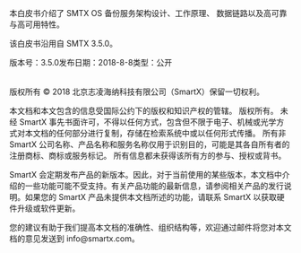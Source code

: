 <?xml version="1.0" encoding="UTF-8"?><?workdir /C:\Users\Admin\AppData\Local\Temp\temp20190708135425112?><?workdir-uri file:/C:/Users/Admin/AppData/Local/Temp/temp20190708135425112/?><?path2project ..\..\..\?><?path2project-uri ../../../?><?path2rootmap-uri ../../../?><topic xmlns:ditaarch="http://dita.oasis-open.org/architecture/2005/" xmlns:dita-ot="http://dita-ot.sourceforge.net/ns/201007/dita-ot" class="- topic/topic " ditaarch:DITAArchVersion="1.2" domains="(topic hi-d) (topic ut-d) (topic indexing-d) (topic hazard-d) (topic abbrev-d) (topic pr-d) (topic sw-d) (topic ui-d)" id="smtx-os-备份服务白皮书" xtrf="file:/D:/safehaven/content/concepts/backup-service-white-paper/_index.md" xtrc="topic:1;182:3"><title class="- topic/title " xtrf="file:/D:/safehaven/content/concepts/backup-service-white-paper/_index.md" xtrc="title:1;182:3">SMTX OS 备份服务白皮书</title><prolog class="- topic/prolog " xtrf="file:/D:/safehaven/content/concepts/backup-service-white-paper/_index.md" xtrc="prolog:1;182:3"><data class="- topic/data " name="BookShowToc" value="false" xtrf="file:/D:/safehaven/content/concepts/backup-service-white-paper/_index.md" xtrc="data:1;182:3"/><data class="- topic/data " name="title" value="SMTX OS 备份服务白皮书" xtrf="file:/D:/safehaven/content/concepts/backup-service-white-paper/_index.md" xtrc="data:2;182:3"/><data class="- topic/data " name="type" value="docs" xtrf="file:/D:/safehaven/content/concepts/backup-service-white-paper/_index.md" xtrc="data:3;182:3"/></prolog><body class="- topic/body " xtrf="file:/D:/safehaven/content/concepts/backup-service-white-paper/_index.md" xtrc="body:1;182:3"><p class="- topic/p " xtrf="file:/D:/safehaven/content/concepts/backup-service-white-paper/_index.md" xtrc="p:1;182:3">本白皮书介绍了 SMTX OS 备份服务架构设计、工作原理、 数据链路以及高可靠与高可用特性。</p></body><topic class="- topic/topic " ditaarch:DITAArchVersion="1.2" domains="(topic hi-d) (topic ut-d) (topic indexing-d) (topic hazard-d) (topic abbrev-d) (topic pr-d) (topic sw-d) (topic ui-d)" id="版本信息" xtrf="file:/D:/safehaven/content/concepts/backup-service-white-paper/_index.md" xtrc="topic:2;182:3"><title class="- topic/title " xtrf="file:/D:/safehaven/content/concepts/backup-service-white-paper/_index.md" xtrc="title:2;182:3">版本信息</title><body class="- topic/body " xtrf="file:/D:/safehaven/content/concepts/backup-service-white-paper/_index.md" xtrc="body:2;182:3"><p class="- topic/p " xtrf="file:/D:/safehaven/content/concepts/backup-service-white-paper/_index.md" xtrc="p:2;182:3">该白皮书沿用自 SMTX 3.5.0。</p><table class="- topic/table " xtrf="file:/D:/safehaven/content/concepts/backup-service-white-paper/_index.md" xtrc="table:1;182:3"><tgroup class="- topic/tgroup " cols="2" xtrf="file:/D:/safehaven/content/concepts/backup-service-white-paper/_index.md" xtrc="tgroup:1;182:3"><colspec class="- topic/colspec " colname="col1" xtrf="file:/D:/safehaven/content/concepts/backup-service-white-paper/_index.md" xtrc="colspec:1;182:3"/><colspec class="- topic/colspec " colname="col2" xtrf="file:/D:/safehaven/content/concepts/backup-service-white-paper/_index.md" xtrc="colspec:2;182:3"/><thead class="- topic/thead " xtrf="file:/D:/safehaven/content/concepts/backup-service-white-paper/_index.md" xtrc="thead:1;182:3"><row class="- topic/row " xtrf="file:/D:/safehaven/content/concepts/backup-service-white-paper/_index.md" xtrc="row:1;182:3"><entry class="- topic/entry " xtrf="file:/D:/safehaven/content/concepts/backup-service-white-paper/_index.md" xtrc="entry:1;182:3">版本号：</entry><entry class="- topic/entry " xtrf="file:/D:/safehaven/content/concepts/backup-service-white-paper/_index.md" xtrc="entry:2;182:3">3.5.0</entry></row></thead><tbody class="- topic/tbody " xtrf="file:/D:/safehaven/content/concepts/backup-service-white-paper/_index.md" xtrc="tbody:1;182:3"><row class="- topic/row " xtrf="file:/D:/safehaven/content/concepts/backup-service-white-paper/_index.md" xtrc="row:2;182:3"><entry class="- topic/entry " xtrf="file:/D:/safehaven/content/concepts/backup-service-white-paper/_index.md" xtrc="entry:3;182:3">发布日期：</entry><entry class="- topic/entry " xtrf="file:/D:/safehaven/content/concepts/backup-service-white-paper/_index.md" xtrc="entry:4;182:3">2018-8-8</entry></row><row class="- topic/row " xtrf="file:/D:/safehaven/content/concepts/backup-service-white-paper/_index.md" xtrc="row:3;182:3"><entry class="- topic/entry " xtrf="file:/D:/safehaven/content/concepts/backup-service-white-paper/_index.md" xtrc="entry:5;182:3">类型：</entry><entry class="- topic/entry " xtrf="file:/D:/safehaven/content/concepts/backup-service-white-paper/_index.md" xtrc="entry:6;182:3">公开</entry></row></tbody></tgroup></table></body></topic><topic class="- topic/topic " ditaarch:DITAArchVersion="1.2" domains="(topic hi-d) (topic ut-d) (topic indexing-d) (topic hazard-d) (topic abbrev-d) (topic pr-d) (topic sw-d) (topic ui-d)" id="版权信息" xtrf="file:/D:/safehaven/content/concepts/backup-service-white-paper/_index.md" xtrc="topic:3;182:3"><title class="- topic/title " xtrf="file:/D:/safehaven/content/concepts/backup-service-white-paper/_index.md" xtrc="title:3;182:3">版权信息</title><body class="- topic/body " xtrf="file:/D:/safehaven/content/concepts/backup-service-white-paper/_index.md" xtrc="body:3;182:3"><p class="- topic/p " xtrf="file:/D:/safehaven/content/concepts/backup-service-white-paper/_index.md" xtrc="p:3;182:3">版权所有 © 2018 北京志凌海纳科技有限公司（SmartX）保留一切权利。</p><p class="- topic/p " xtrf="file:/D:/safehaven/content/concepts/backup-service-white-paper/_index.md" xtrc="p:4;182:3">本文档和本文包含的信息受国际公约下的版权和知识产权的管辖。 版权所有。 未经 SmartX 事先书面许可，不得以任何方式，包含但不限于电子、机械或光学方式对本文档的任何部分进行复制，存储在检索系统中或以任何形式传播。 所有非 SmartX 公司名称、产品名称和服务名称仅用于识别目的，可能是其各自所有者的注册商标、商标或服务标记。 所有信息都未获得该所有方的参与、授权或背书。</p></body></topic><topic class="- topic/topic " ditaarch:DITAArchVersion="1.2" domains="(topic hi-d) (topic ut-d) (topic indexing-d) (topic hazard-d) (topic abbrev-d) (topic pr-d) (topic sw-d) (topic ui-d)" id="关于本文档" xtrf="file:/D:/safehaven/content/concepts/backup-service-white-paper/_index.md" xtrc="topic:4;182:3"><title class="- topic/title " xtrf="file:/D:/safehaven/content/concepts/backup-service-white-paper/_index.md" xtrc="title:4;182:3">关于本文档</title><body class="- topic/body " xtrf="file:/D:/safehaven/content/concepts/backup-service-white-paper/_index.md" xtrc="body:4;182:3"><p class="- topic/p " xtrf="file:/D:/safehaven/content/concepts/backup-service-white-paper/_index.md" xtrc="p:5;182:3">SmartX 会定期发布产品的新版本。因此，对于当前使用的某些版本，本文档中介绍的一些功能可能不受支持。有关产品功能的最新信息，请参阅相关产品的发行说明。如果您的 SmartX 产品未提供本文档所述的功能，请联系 SmartX 以获取硬件升级或软件更新。</p></body></topic><topic class="- topic/topic " ditaarch:DITAArchVersion="1.2" domains="(topic hi-d) (topic ut-d) (topic indexing-d) (topic hazard-d) (topic abbrev-d) (topic pr-d) (topic sw-d) (topic ui-d)" id="关于文档的意见和建议" xtrf="file:/D:/safehaven/content/concepts/backup-service-white-paper/_index.md" xtrc="topic:5;182:3"><title class="- topic/title " xtrf="file:/D:/safehaven/content/concepts/backup-service-white-paper/_index.md" xtrc="title:5;182:3">关于文档的意见和建议</title><body class="- topic/body " xtrf="file:/D:/safehaven/content/concepts/backup-service-white-paper/_index.md" xtrc="body:5;182:3"><p class="- topic/p " xtrf="file:/D:/safehaven/content/concepts/backup-service-white-paper/_index.md" xtrc="p:6;182:3">您的建议有助于我们提高本文档的准确性、组织结构等，欢迎通过邮件将您对本文档的意见发送到 <xref class="- topic/xref " href="mailto:info@smartx.com。" format="email" scope="external" xtrf="file:/D:/safehaven/content/concepts/backup-service-white-paper/_index.md" xtrc="xref:1;182:3">info@smartx.com。</xref></p></body></topic></topic>